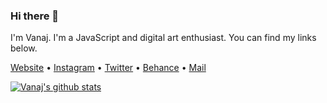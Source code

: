 ### Hi there 👋
I'm Vanaj. I'm a JavaScript and digital art enthusiast. You can find my links below.

[Website](https://www.vanajmoorthy.com) •
[Instagram](https://www.instagram.com/vanajmoorthy/) •
[Twitter](https://twitter.com/vanajmoorthy) •
[Behance](https://www.behance.net/vanajmoorthy) •
[Mail](mailto:vanajmoorthy@gmail.com)


[![Vanaj's github stats](https://github-readme-stats.vercel.app/api?username=vanajmoorthy&show_icons=true)](https://github.com/anuraghazra/github-readme-stats)

